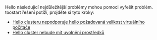 Hello následující nejdůležitější problémy mohou pomoci vyřešit problém. toostart řešení potíží, projděte si tyto kroky:

- [Hello clusteru nepodporuje hello požadovaná velikost virtuálního počítače](../articles/virtual-machines/linux/troubleshoot-deploy-vm.md#the-cluster-cannot-support-the-requested-vm-size)
- [Hello cluster nebude mít uvolnění prostředků](../articles/virtual-machines/linux/troubleshoot-deploy-vm.md#the-cluster-does-not-have-free-resources)
